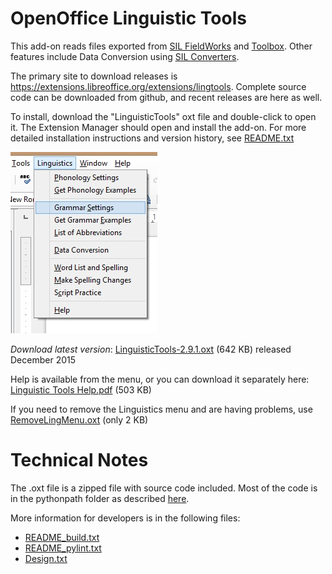 # OpenOffice Linguistic Tools

This add-on reads files exported from [SIL FieldWorks](http://software.sil.org/fieldworks/) and [Toolbox](http://www-01.sil.org/computing/toolbox/). Other features include Data Conversion using [SIL Converters](http://scripts.sil.org/cms/scripts/page.php?site_id=nrsi&id=EncCnvtrs).

The primary site to download releases is https://extensions.libreoffice.org/extensions/lingtools.  Complete source code can be downloaded from github, and recent releases are here as well.

To install, download the "LinguisticTools" oxt file and double-click to open it.  The Extension Manager should open and install the add-on.  For more detailed installation instructions and version history, see [README.txt](/releases/download/v2.9.1/README.txt)

![OOLT menu](/external%20docs/OOoLT_writer_menu.jpg)

*Download latest version*: [LinguisticTools-2.9.1.oxt](https://github.com/jkornelsen/OOLingTools/releases/download/v2.9.1/LinguisticTools-2.9.1.oxt) (642 KB) released December 2015

Help is available from the menu, or you can download it separately here: [Linguistic Tools Help.pdf](/external%20docs/Linguistic_Tools_Help.pdf) (503 KB)

If you need to remove the Linguistics menu and are having problems, use [RemoveLingMenu.oxt](https://github.com/jkornelsen/OOLingTools/releases/download/v2.9.1/RemoveLingMenu.oxt) (only 2 KB)

# Technical Notes

The .oxt file is a zipped file with source code included.  Most of the code is in the pythonpath folder as described [here](https://wiki.openoffice.org/wiki/Python/Transfer_from_Basic_to_Python#Importing_Modules).

More information for developers is in the following files:
- [README_build.txt](/LinguisticTools/build/README_build.txt)
- [README_pylint.txt](/LinguisticTools/build/README_pylint.txt)
- [Design.txt](/Design.txt)

